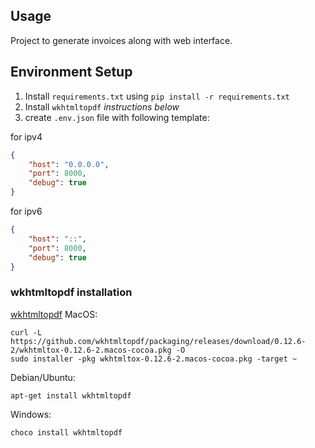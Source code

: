 ## Usage
Project to generate invoices along with web interface.

## Environment Setup
1. Install ``requirements.txt`` using ``pip install -r requirements.txt``
2. Install ``wkhtmltopdf`` *instructions below*
3. create ``.env.json`` file with following template:

for ipv4 
```json
{
	"host": "0.0.0.0",
	"port": 8000,
	"debug": true
}
```

for ipv6
```json
{
	"host": "::",
	"port": 8000,
	"debug": true
}
```

### wkhtmltopdf installation
[wkhtmltopdf](https://wkhtmltopdf.org/index.html)
MacOS: 
```
curl -L https://github.com/wkhtmltopdf/packaging/releases/download/0.12.6-2/wkhtmltox-0.12.6-2.macos-cocoa.pkg -O
sudo installer -pkg wkhtmltox-0.12.6-2.macos-cocoa.pkg -target ~
```
Debian/Ubuntu:
```
apt-get install wkhtmltopdf
```
Windows: 
```
choco install wkhtmltopdf
```
